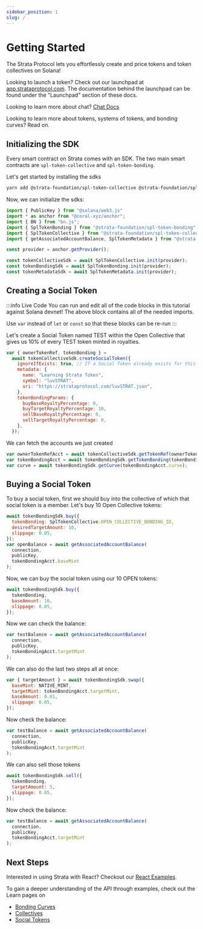 ```yaml
---
sidebar_position: 1
slug: /
---
```


# Getting Started

The Strata Protocol lets you effortlessly create and price tokens and token collectives on Solana!

Looking to launch a token? Check out our launchpad at [app.strataprotocol.com](https://app.strataprotocol.com). The documentation behind the launchpad can be found under the "Launchpad" section of these docs.

Looking to learn more about chat? [Chat Docs](./im/getting_started)

Looking to learn more about tokens, systems of tokens, and bonding curves? Read on.

## Initializing the SDK

Every smart contract on Strata comes with an SDK. The two main smart contracts are `spl-token-collective` and `spl-token-bonding`.

Let's get started by installing the sdks

```bash
yarn add @strata-foundation/spl-token-collective @strata-foundation/spl-token-bonding
```

Now, we can initialize the sdks:

```jsx
import { PublicKey } from "@solana/web3.js"
import * as anchor from "@coral-xyz/anchor";
import { BN } from "bn.js";
import { SplTokenBonding } from "@strata-foundation/spl-token-bonding";
import { SplTokenCollective } from "@strata-foundation/spl-token-collective";
import { getAssociatedAccountBalance, SplTokenMetadata } from "@strata-foundation/spl-utils";

const provider = anchor.getProvider();

const tokenCollectiveSdk = await SplTokenCollective.init(provider);
const tokenBondingSdk = await SplTokenBonding.init(provider);
const tokenMetadataSdk = await SplTokenMetadata.init(provider);
```

## Creating a Social Token

:::info Live Code
You can run and edit all of the code blocks in this tutorial against Solana devnet! The above block contains all of the needed imports.

Use `var` instead of `let` or `const` so that these blocks can be re-run
:::

Let's create a Social Token named TEST within the Open Collective that gives us 10% of every TEST token minted in royalties.

```jsx async name=create_social
var { ownerTokenRef, tokenBonding } =
  await tokenCollectiveSdk.createSocialToken({
    ignoreIfExists: true, // If a Social Token already exists for this wallet, ignore.
    metadata: {
      name: "Learning Strata Token",
      symbol: "luvSTRAT",
      uri: "https://strataprotocol.com/luvSTRAT.json",
    },
    tokenBondingParams: {
      buyBaseRoyaltyPercentage: 0,
      buyTargetRoyaltyPercentage: 10,
      sellBaseRoyaltyPercentage: 0,
      sellTargetRoyaltyPercentage: 0,
    },
  });
```

We can fetch the accounts we just created

```jsx async name=fetch deps=create_social
var ownerTokenRefAcct = await tokenCollectiveSdk.getTokenRef(ownerTokenRef);
var tokenBondingAcct = await tokenBondingSdk.getTokenBonding(tokenBonding);
var curve = await tokenBondingSdk.getCurve(tokenBondingAcct.curve);
```

## Buying a Social Token

To buy a social token, first we should buy into the collective of which that social token is a member. Let's buy 10 Open Collective tokens:

```jsx async name=buy deps=fetch
await tokenBondingSdk.buy({
  tokenBonding: SplTokenCollective.OPEN_COLLECTIVE_BONDING_ID,
  desiredTargetAmount: 10,
  slippage: 0.05,
});
var openBalance = await getAssociatedAccountBalance(
  connection,
  publicKey,
  tokenBondingAcct.baseMint
);
```

Now, we can buy the social token using our 10 OPEN tokens:

```jsx async name=buy_target deps=fetch
await tokenBondingSdk.buy({
  tokenBonding,
  baseAmount: 10,
  slippage: 0.05,
});
```

Now we can check the balance:

```jsx async name=buy_target deps=fetch
var testBalance = await getAssociatedAccountBalance(
  connection,
  publicKey,
  tokenBondingAcct.targetMint
);
```

We can also do the last two steps all at once:

```jsx async name=buy_all deps=fetch
var { targetAmount } = await tokenBondingSdk.swap({
  baseMint: NATIVE_MINT,
  targetMint: tokenBondingAcct.targetMint,
  baseAmount: 0.01,
  slippage: 0.05,
});
```

Now check the balance:

```jsx async name=balance deps=fetch
var testBalance = await getAssociatedAccountBalance(
  connection,
  publicKey,
  tokenBondingAcct.targetMint
);
```

We can also sell those tokens

```jsx async name=sell_target deps=fetch
await tokenBondingSdk.sell({
  tokenBonding,
  targetAmount: 5,
  slippage: 0.05,
});
```

Now check the balance:

```jsx async name=balance deps=fetch
var testBalance = await getAssociatedAccountBalance(
  connection,
  publicKey,
  tokenBondingAcct.targetMint
);
```

## Next Steps

Interested in using Strata with React? Checkout our [React Examples](./react).

To gain a deeper understanding of the API through examples, check out the Learn pages on

- [Bonding Curves](./learn/bonding_curves)
- [Collectives](./learn/collectives)
- [Social Tokens](./learn/social_tokens)
